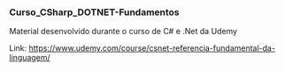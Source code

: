 ### Curso_CSharp_DOTNET-Fundamentos

Material desenvolvido durante o curso de C# e .Net da Udemy

Link: https://www.udemy.com/course/csnet-referencia-fundamental-da-linguagem/


